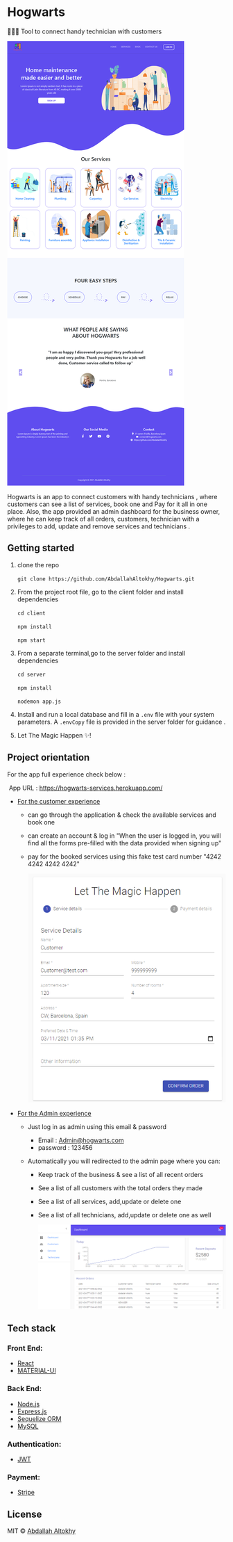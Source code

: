 # Hogwarts

👷🏻‍♂️ Tool to connect handy technician with customers

![](./APP-Screenshots/Hogwarts.png)

Hogwarts is an app to connect customers with handy technicians , where customers can see a list of services, book one and Pay for it all in one place. Also, the app provided an admin dashboard for the business owner, where he can keep track of all orders, customers, technician with a privileges to add, update and remove services and technicians .

## Getting started

1. clone the repo

   `git clone https://github.com/AbdallahAltokhy/Hogwarts.git`

2. From the project root file, go to the client folder and install dependencies

   `cd client`

   `npm install`

   `npm start`

3. From a separate terminal,go to the server folder and install dependencies

   `cd server`

   `npm install`

   `nodemon app.js`

4. Install and run a local database and fill in a `.env` file with your system parameters. A `.envCopy` file is provided in the server folder for guidance .

5. Let The Magic Happen ✨!

## Project orientation

For the app full experience check below :

​ App URL : https://hogwarts-services.herokuapp.com/

- <u>For the customer experience</u>

  - can go through the application & check the available services and book one

  - can create an account & log in "When the user is logged in, you will find all the forms pre-filled with the data provided when signing up"

  - pay for the booked services using this fake test card number "4242 4242 4242 4242"

    ![](./APP-Screenshots/User.png)

- <u>For the Admin experience</u>

  - Just log in as admin using this email & password
    - Email : Admin@hogwarts.com
    - password : 123456
  - Automatically you will redirected to the admin page where you can:

    - Keep track of the business & see a list of all recent orders

    - See a list of all customers with the total orders they made

    - See a list of all services, add,update or delete one

    - See a list of all technicians, add,update or delete one as well

      ![](./APP-Screenshots/Admin.png)

## Tech stack

### Front End:

- [React](https://reactjs.org)
- [MATERIAL-UI](https://material-ui.com/)

### Back End:

- [Node.js](https://nodejs.org/)
- [Express.js](https://expressjs.com/)
- [Sequelize ORM](https://sequelize.org)
- [MySQL](https://www.mysql.com/)

### **Authentication:**

- [JWT](https://jwt.io/)

### **Payment:**

- [Stripe](https://stripe.com/en-es)

## License

MIT © [Abdallah Altokhy](https://github.com/AbdallahAltokhy)
